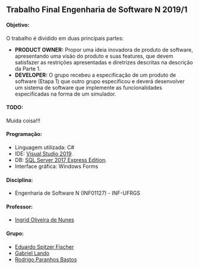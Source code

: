 Trabalho Final Engenharia de Software N 2019/1
-------------------------

#### Objetivo:
O trabalho é dividido em duas principais partes:
- **PRODUCT OWNER:** Propor uma ideia inovadora de produto de software, apresentando uma visão do produto e suas features, que devem satisfazer as restrições apresentadas e diretrizes descritas na descrição da Parte 1.
- **DEVELOPER:** O grupo recebeu a especificação de um produto de software (Etapa 1) que outro grupo especificou e deverá desenvolver um sistema de software que implemente as funcionalidades especificadas na forma de um simulador.

#### TODO:
Muida coisa!!!

#### Programação:
- Linguagem utilizada: C#
- IDE: [Visual Studio 2019](https://visualstudio.microsoft.com/pt-br/vs/).
- DB: [SQL Server 2017 Express Edition](https://www.microsoft.com/pt-br/sql-server/sql-server-editions-express).
- Interface gráfica: Windows Forms

#### Disciplina:
- Engenharia de Software N (INF01127) - INF-UFRGS

#### Professor:
- [Ingrid Oliveira de Nunes](http://www.inf.ufrgs.br/~ingridnunes/)

#### Grupo:

- [Eduardo Spitzer Fischer](https://github.com/eduardofischer/)
- [Gabriel Lando](https://github.com/gabriel-lando/)
- [Rodrigo Paranhos Bastos](https://github.com/ropbastos/)